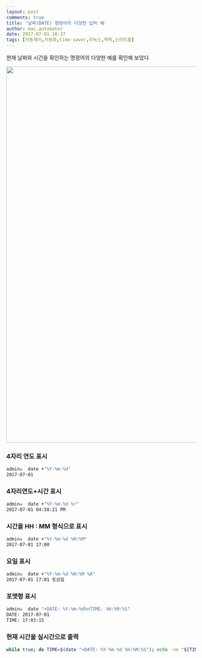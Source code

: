 ```yaml
---
layout: post
comments: true
title: '날짜(DATE) 명령어의 다양한 입력 예'
author: mac.automator
date: 2017-07-01 16:37
tags: [자동제어,자동화,time-saver,리눅스,맥북,스마트홈]
---
```


현재 날짜와 시간을 확인하는 명령어의 다양한 예를 확인해 보았다

<p align="center">
  <img src="http://d.pr/i/uEDUe8/3DIRaMSx+" width="1000" usemap>
</p> 
<!--more-->

### 4자리 연도 표시
```bash
admin☠  date +"%Y-%m-%d"
2017-07-01
```

### 4자리연도+시간 표시
```bash
admin☠  date +"%Y-%m-%d %r"
2017-07-01 04:58:21 PM
```

### 시간을 HH : MM 형식으로 표시 
```bash
admin☠  date +"%Y-%m-%d %H:%M"
2017-07-01 17:00
```

### 요일 표시 
```bash
admin☠  date +"%Y-%m-%d %H:%M %A"
2017-07-01 17:01 토요일
```

### 포맷형 표시 
```bash
admin☠  date "+DATE: %Y-%m-%d%nTIME: %H:%M:%S"
DATE: 2017-07-01
TIME: 17:03:15
```

### 현재 시간을 실시간으로 출력
```bash
while true; do TIME=$(date "+DATE: %Y-%m-%d %H:%M:%S"); echo -ne "${TIME}\r"; done
```